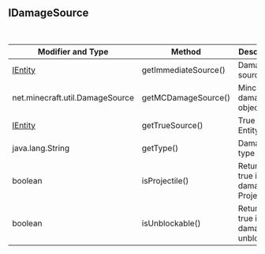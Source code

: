 ## IDamageSource

 
<br>



Modifier and Type | Method | Description
------- | ------------- | -------------------------------------------------------------
[IEntity](http://www.kodevelopment.nl/customnpcs/api/1.7.10/noppes/npcs/scripted/ScriptEntity.html) | getImmediateSource() | Damage source
net.minecraft.util.DamageSource	| getMCDamageSource() | Mincraft damage object
[IEntity](http://www.kodevelopment.nl/customnpcs/api/1.7.10/noppes/npcs/scripted/ScriptEntity.html) | getTrueSource() | True source Entity
java.lang.String	| getType() | Damage type
boolean	| isProjectile() | Returns true if the damage is a Projectile
boolean	| isUnblockable() | Returns true if the damage is unblockable

